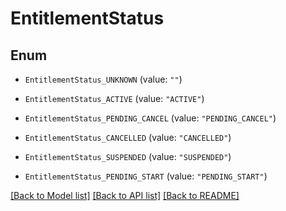 # EntitlementStatus

## Enum


* `EntitlementStatus_UNKNOWN` (value: `""`)

* `EntitlementStatus_ACTIVE` (value: `"ACTIVE"`)

* `EntitlementStatus_PENDING_CANCEL` (value: `"PENDING_CANCEL"`)

* `EntitlementStatus_CANCELLED` (value: `"CANCELLED"`)

* `EntitlementStatus_SUSPENDED` (value: `"SUSPENDED"`)

* `EntitlementStatus_PENDING_START` (value: `"PENDING_START"`)


[[Back to Model list]](../README.md#documentation-for-models) [[Back to API list]](../README.md#documentation-for-api-endpoints) [[Back to README]](../README.md)


